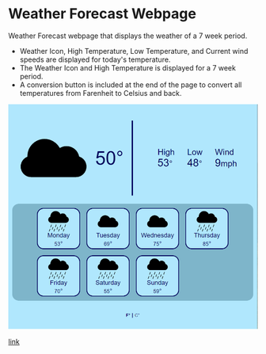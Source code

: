 # Weather Forecast Webpage
Weather Forecast webpage that displays the weather of a 7 week period.
 - Weather Icon, High Temperature, Low Temperature, and Current wind speeds are displayed for today's temperature.
 - The Weather Icon and High Temperature is displayed for a 7 week period.
 - A conversion button is included at the end of the page to convert all temperatures from Farenheit to Celsius and back.

![website_capture](https://github.com/bhsaio145/WeatherForecast/blob/main/Capture.PNG)


[link](https://www.iconpacks.net/free-icon-pack/free-black-weather-forecast-icon-pack-202.html)
